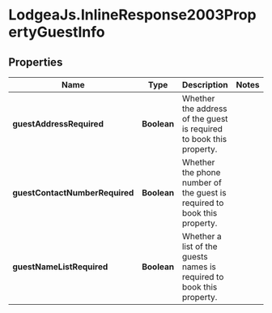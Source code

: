 # LodgeaJs.InlineResponse2003PropertyGuestInfo

## Properties

Name | Type | Description | Notes
------------ | ------------- | ------------- | -------------
**guestAddressRequired** | **Boolean** | Whether the address of the guest is required to book this property. | 
**guestContactNumberRequired** | **Boolean** | Whether the phone number of the guest is required to book this property. | 
**guestNameListRequired** | **Boolean** | Whether a list of the guests names is required to book this property. | 


